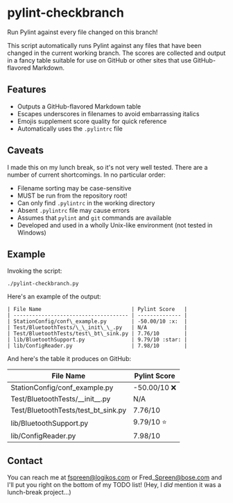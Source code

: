 # pylint-checkbranch #
Run Pylint against every file changed on this branch!

This script automatically runs Pylint against any files that have been changed
in the current working branch.  The scores are collected and output in a fancy
table suitable for use on GitHub or other sites that use GitHub-flavored
Markdown.

## Features ##
* Outputs a GitHub-flavored Markdown table
* Escapes underscores in filenames to avoid embarrassing italics
* Emojis supplement score quality for quick reference
* Automatically uses the `.pylintrc` file

## Caveats ##
I made this on my lunch break, so it's not very well tested.  There are a
number of current shortcomings.  In no particular order:

* Filename sorting may be case-sensitive
* MUST be run from the repository root!
* Can only find `.pylintrc` in the working directory
* Absent `.pylintrc` file may cause errors
* Assumes that `pylint` and `git` commands are available
* Developed and used in a wholly Unix-like environment (not tested in Windows)

## Example ##
Invoking the script:
```
./pylint-checkbranch.py
```

Here's an example of the output:
```
| File Name                             | Pylint Score   |
| ------------------------------------- | -------------- |
| StationConfig/conf\_example.py        | -50.00/10 :x:  |
| Test/BluetoothTests/\_\_init\_\_.py   | N/A            |
| Test/BluetoothTests/test\_bt\_sink.py | 7.76/10        |
| lib/BluetoothSupport.py               | 9.79/10 :star: |
| lib/ConfigReader.py                   | 7.98/10        |
```

And here's the table it produces on GitHub:

| File Name                             | Pylint Score   |
| ------------------------------------- | -------------- |
| StationConfig/conf\_example.py        | -50.00/10 :x:  |
| Test/BluetoothTests/\_\_init\_\_.py   | N/A            |
| Test/BluetoothTests/test\_bt\_sink.py | 7.76/10        |
| lib/BluetoothSupport.py               | 9.79/10 :star: |
| lib/ConfigReader.py                   | 7.98/10        |

## Contact ##
You can reach me at fspreen@logikos.com or Fred\_Spreen@bose.com and I'll put
you right on the bottom of my TODO list!  (Hey, I _did_ mention it was a
lunch-break project...)
